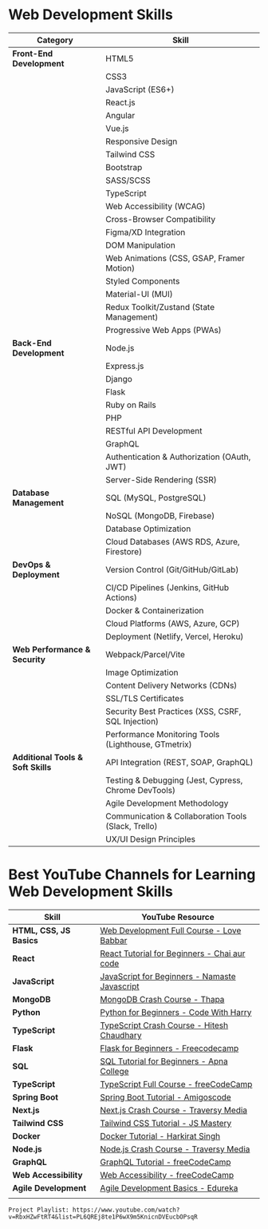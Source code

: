 # Web Development Skills

| **Category**                       | **Skill**                                            |
| ---------------------------------- | ---------------------------------------------------- |
| **Front-End Development**          | HTML5                                                |
|                                    | CSS3                                                 |
|                                    | JavaScript (ES6+)                                    |
|                                    | React.js                                             |
|                                    | Angular                                              |
|                                    | Vue.js                                               |
|                                    | Responsive Design                                    |
|                                    | Tailwind CSS                                         |
|                                    | Bootstrap                                            |
|                                    | SASS/SCSS                                            |
|                                    | TypeScript                                           |
|                                    | Web Accessibility (WCAG)                             |
|                                    | Cross-Browser Compatibility                          |
|                                    | Figma/XD Integration                                 |
|                                    | DOM Manipulation                                     |
|                                    | Web Animations (CSS, GSAP, Framer Motion)            |
|                                    | Styled Components                                    |
|                                    | Material-UI (MUI)                                    |
|                                    | Redux Toolkit/Zustand (State Management)             |
|                                    | Progressive Web Apps (PWAs)                          |
| **Back-End Development**           | Node.js                                              |
|                                    | Express.js                                           |
|                                    | Django                                               |
|                                    | Flask                                                |
|                                    | Ruby on Rails                                        |
|                                    | PHP                                                  |
|                                    | RESTful API Development                              |
|                                    | GraphQL                                              |
|                                    | Authentication & Authorization (OAuth, JWT)          |
|                                    | Server-Side Rendering (SSR)                          |
| **Database Management**            | SQL (MySQL, PostgreSQL)                              |
|                                    | NoSQL (MongoDB, Firebase)                            |
|                                    | Database Optimization                                |
|                                    | Cloud Databases (AWS RDS, Azure, Firestore)          |
| **DevOps & Deployment**            | Version Control (Git/GitHub/GitLab)                  |
|                                    | CI/CD Pipelines (Jenkins, GitHub Actions)            |
|                                    | Docker & Containerization                            |
|                                    | Cloud Platforms (AWS, Azure, GCP)                    |
|                                    | Deployment (Netlify, Vercel, Heroku)                 |
| **Web Performance & Security**     | Webpack/Parcel/Vite                                  |
|                                    | Image Optimization                                   |
|                                    | Content Delivery Networks (CDNs)                     |
|                                    | SSL/TLS Certificates                                 |
|                                    | Security Best Practices (XSS, CSRF, SQL Injection)   |
|                                    | Performance Monitoring Tools (Lighthouse, GTmetrix)  |
| **Additional Tools & Soft Skills** | API Integration (REST, SOAP, GraphQL)                |
|                                    | Testing & Debugging (Jest, Cypress, Chrome DevTools) |
|                                    | Agile Development Methodology                        |
|                                    | Communication & Collaboration Tools (Slack, Trello)  |
|                                    | UX/UI Design Principles                              |

# Best YouTube Channels for Learning Web Development Skills

| **Skill**                | **YouTube Resource**                                                                                                             |
| ------------------------ | -------------------------------------------------------------------------------------------------------------------------------- |
| **HTML, CSS, JS Basics** | [Web Development Full Course - Love Babbar](https://www.youtube.com/watch?v=Vi9bxu-M-ag&list=PLDzeHZWIZsTo0wSBcg4-NMIbC0L8evLrD) |
| **React**                | [React Tutorial for Beginners - Chai aur code](https://youtu.be/vz1RlUyrc3w?si=DENbgxD7rIPGLqoN)                                 |
| **JavaScript**           | [JavaScript for Beginners - Namaste Javascript](https://youtu.be/pN6jk0uUrD8?si=i9ADbNaa-tYIT-cK)                                |
| **MongoDB**              | [MongoDB Crash Course - Thapa ](https://youtu.be/ExcRbA7fy_A?si=zA-E0XltTigTXjjV)                                                |
| **Python**               | [Python for Beginners - Code With Harry ](https://youtu.be/7wnove7K-ZQ?si=nev9GgpJtwQWV9VP)                                      |
| **TypeScript**           | [TypeScript Crash Course - Hitesh Chaudhary](https://youtu.be/iPGXk-i-VYU?si=WJqM_eZS1thW_25i)                                   |
| **Flask**                | [Flask for Beginners - Freecodecamp](https://youtu.be/Z1RJmh_OqeA?si=28bjpYogM3q0ceFV)                                           |
| **SQL**                  | [SQL Tutorial for Beginners - Apna College ](https://youtu.be/hlGoQC332VM?si=9MOIDhsXLy3o-Vtx)                                   |
| **TypeScript**           | [TypeScript Full Course - freeCodeCamp](https://youtu.be/30LWjhZzg50?si=Ml9jcynuJV_dFcyK)                                        |
| **Spring Boot**          | [Spring Boot Tutorial - Amigoscode](https://youtu.be/-Fe0zk-F4OA?si=jBrFJkqm50tkZ4yY)                                            |
| **Next.js**              | [Next.js Crash Course - Traversy Media](https://youtu.be/mTz0GXj8NN0)                                                            |
| **Tailwind CSS**         | [Tailwind CSS Tutorial - JS Mastery](https://youtu.be/3qk6ygiSD5c)                                                               |
| **Docker**               | [Docker Tutorial - Harkirat Singh](https://youtu.be/fSmLiOMp2qI?si=0lm0Hj2OVWWAfeFb)                                             |
| **Node.js**              | [Node.js Crash Course - Traversy Media](https://youtu.be/ohIAiuHMKMI?si=H5iHT-EDtoSG7BAp)                                        |
| **GraphQL**              | [GraphQL Tutorial - freeCodeCamp](https://youtu.be/ed8SzALpx1Q)                                                                  |
| **Web Accessibility**    | [Web Accessibility - freeCodeCamp](https://youtu.be/WElAzzkVWsk)                                                                 |
| **Agile Development**    | [Agile Development Basics - Edureka](https://youtu.be/Z9QbYZh1YXY)                                                               |
|  |

`Project Playlist: https://www.youtube.com/watch?v=RbxHZwFtRT4&list=PL6QREj8te1P6wX9m5KnicnDVEucbOPsqR`
